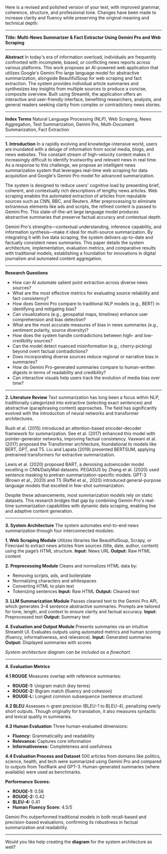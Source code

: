 Here is a revised and polished version of your text, with improved grammar, coherence, structure, and professional tone. Changes have been made to increase clarity and fluency while preserving the original meaning and technical depth:

---

**Title:**
**Multi-News Summarizer & Fact Extractor Using Gemini Pro and Web Scraping**

---

**Abstract**
In today's era of information overload, individuals are frequently confronted with incomplete, biased, or conflicting news reports across various platforms. This work proposes an AI-powered web application that utilizes Google's Gemini Pro large language model for abstractive summarization, alongside BeautifulSoup for web scraping and fact extraction. The system provides individual article summaries and synthesizes key insights from multiple sources to produce a concise, composite overview. Built using Streamlit, the application offers an interactive and user-friendly interface, benefiting researchers, analysts, and general readers seeking clarity from complex or contradictory news stories.

---

**Index Terms**
Natural Language Processing (NLP), Web Scraping, News Aggregation, Text Summarization, Gemini Pro, Multi-Document Summarization, Fact Extraction

---

**1. Introduction**
In a rapidly evolving and knowledge-intensive world, users are inundated with a deluge of information from social media, blogs, and news websites. This constant stream of high-velocity content makes it increasingly difficult to identify trustworthy and relevant news in real time. As a response to this challenge, we propose an intelligent news summarization system that leverages real-time web scraping for data acquisition and Google's Gemini Pro model for advanced summarization.

The system is designed to reduce users' cognitive load by presenting brief, coherent, and contextually rich descriptions of lengthy news articles. Web scraping enables the automated extraction of articles from reputable sources such as CNN, BBC, and Reuters. After preprocessing to eliminate extraneous elements like ads and scripts, the refined content is passed to Gemini Pro. This state-of-the-art large language model produces abstractive summaries that preserve factual accuracy and contextual depth.

Gemini Pro's strengths—contextual understanding, inference capability, and information synthesis—make it ideal for multi-source summarization. By integrating it with live data scraping, the system delivers up-to-date and factually consistent news summaries. This paper details the system architecture, implementation, evaluation metrics, and comparative results with traditional models, establishing a foundation for innovations in digital journalism and automated content aggregation.

---

**Research Questions**

* How can AI automate salient point extraction across diverse news sources?
* What are the most effective metrics for evaluating source reliability and fact consistency?
* How does Gemini Pro compare to traditional NLP models (e.g., BERT) in identifying and mitigating bias?
* Can visualizations (e.g., geospatial maps, timelines) enhance user comprehension and bias detection?
* What are the most accurate measures of bias in news summaries (e.g., sentiment polarity, source diversity)?
* How does the system handle contradictions between high- and low-credibility sources?
* Can the model detect nuanced misinformation (e.g., cherry-picking) beyond overt factual contradictions?
* Does incorporating diverse sources reduce regional or narrative bias in summaries?
* How do Gemini Pro-generated summaries compare to human-written digests in terms of readability and credibility?
* Can interactive visuals help users track the evolution of media bias over time?

---

**2. Literature Review**
Text summarization has long been a focus within NLP, traditionally categorized into extractive (selecting exact sentences) and abstractive (paraphrasing content) approaches. The field has significantly evolved with the introduction of neural networks and transformer architectures.

Rush et al. (2015) introduced an attention-based encoder-decoder framework for summarization. See et al. (2017) enhanced this model with pointer-generator networks, improving factual consistency. Vaswani et al. (2017) proposed the Transformer architecture, foundational to models like BERT, GPT, and T5. Liu and Lapata (2019) presented BERTSUM, applying pretrained transformers for extractive summarization.

Lewis et al. (2020) proposed BART, a denoising autoencoder model excelling in CNN/DailyMail datasets. PEGASUS by Zhang et al. (2020) used sentence masking to pretrain summarization-specific models. GPT-3 (Brown et al., 2020) and T5 (Raffel et al., 2020) introduced general-purpose language models that excelled in few-shot summarization.

Despite these advancements, most summarization models rely on static datasets. This research bridges that gap by combining Gemini Pro's real-time summarization capabilities with dynamic data scraping, enabling live and adaptive content generation.

---

**3. System Architecture**
The system automates end-to-end news summarization through four interconnected modules:

**1. Web Scraping Module**
Utilizes libraries like BeautifulSoup, Scrapy, or Firecrawl to extract news articles from sources (title, date, author, content) using the page’s HTML structure.
**Input:** News URL
**Output:** Raw HTML content

**2. Preprocessing Module**
Cleans and normalizes HTML data by:

* Removing scripts, ads, and boilerplate
* Normalizing characters and whitespaces
* Converting HTML to plain text
* Tokenizing sentences
  **Input:** Raw HTML
  **Output:** Cleaned text

**3. LLM Summarization Module**
Passes cleaned text to the Gemini Pro API, which generates 3–4 sentence abstractive summaries. Prompts are tailored for tone, length, and context to ensure clarity and factual accuracy.
**Input:** Preprocessed text
**Output:** Summary text

**4. Evaluation and Output Module**
Presents summaries via an intuitive Streamlit UI. Evaluates outputs using automated metrics and human scoring (fluency, informativeness, and relevance).
**Input:** Generated summaries
**Output:** Displayed summaries with scores

*System architecture diagram can be included as a flowchart.*

---

**4. Evaluation Metrics**

**4.1 ROUGE**
Measures overlap with reference summaries:

* **ROUGE-1:** Unigram match (key terms)
* **ROUGE-2:** Bigram match (fluency and cohesion)
* **ROUGE-L:** Longest common subsequence (sentence structure)

**4.2 BLEU**
Assesses n-gram precision (BLEU-1 to BLEU-4), penalizing overly short outputs. Though originally for translation, it also measures syntactic and lexical quality in summaries.

**4.3 Human Evaluation**
Three human-evaluated dimensions:

* **Fluency:** Grammaticality and readability
* **Relevance:** Captures core information
* **Informativeness:** Completeness and usefulness

**4.4 Evaluation Process and Dataset**
500 articles from domains like politics, science, health, and tech were summarized using Gemini Pro and compared to outputs from TextRank and GPT-3. Human-generated summaries (where available) were used as benchmarks.

**Performance Scores:**

* **ROUGE-1:** 0.58
* **ROUGE-2:** 0.42
* **BLEU-4:** 0.41
* **Human Fluency Score:** 4.5/5

Gemini Pro outperformed traditional models in both recall-based and precision-based evaluations, confirming its robustness in factual summarization and readability.

---

Would you like help creating the **diagram** for the system architecture as well?
